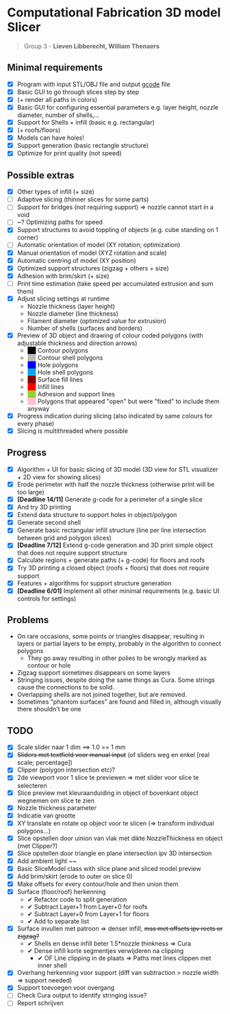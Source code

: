 # Computational Fabrication 3D model Slicer

> Group 3 - **Lieven Libberecht, William Thenaers**

## Minimal requirements

- [x] Program with input STL/OBJ file and output [gcode](https://reprap.org/wiki/G-code) file
- [x] Basic GUI to go through slices step by step 
- [x] (+ render all paths in colors)
- [x] Basic GUI for configuring essential parameters e.g. layer height, nozzle diameter, number of shells,…
- [x] Support for Shells + infill (basic e.g. rectangular) 
- [x] (+ roofs/floors)
- [x] Models can have holes!
- [x] Support generation (basic rectangle structure)
- [x] Optimize for print quality (not speed)

## Possible extras
- [x] Other types of infill (+ size)
- [ ] Adaptive slicing (thinner slices for some parts)
- [ ] Support for bridges (not requiring support) => nozzle cannot start in a void
- [ ] ~? Optimizing paths for speed
- [x] Support structures to avoid toppling of objects (e.g. cube standing on 1 corner)
- [ ] Automatic orientation of model (XY rotation; optimization)
- [x] Manual orientation of model (XYZ rotation and scale)
- [x] Automatic centring of model (XY position)
- [x] Optimized support structures (zigzag + others + size)
- [x] Adhesion with brim/skirt (+ size)
- [ ] Print time estimation (take speed per accumulated extrusion and sum them)
- [x] Adjust slicing settings at runtime
  - Nozzle thickness (layer height)
  - Nozzle diameter (line thickness)
  - Filament diameter (optimized value for extrusion)
  - Number of shells (surfaces and borders)
- [x] Preview of 3D object and drawing of colour coded polygons (with adjustable thickness and direction arrows)
  - <span style="background-color:#000;">     </span> Contour polygons
  - <span style="background-color:#BBB;">     </span> Contour shell polygons
  - <span style="background-color:#00F;">     </span> Hole polygons
  - <span style="background-color:#0AE;">     </span> Hole shell polygons
  - <span style="background-color:#8B0000;">     </span> Surface fill lines
  - <span style="background-color:#F00;">     </span> Infill lines
  - <span style="background-color:#9ACD32;">     </span> Adhesion and support lines
  - <span style="background-color:#FFC0CB;">     </span> Polygons that appeared "open" but were "fixed" to include them anyway
- [x] Progress indication during slicing (also indicated by same colours for every phase)
- [x] Slicing is multithreaded where possible

## Progress

- [x] Algorithm + UI for basic slicing of 3D model (3D view for STL visualizer + 2D view for 
  showing slices)
- [x] Erode perimeter with half the nozzle thickness (otherwise print will be too large)
- [x] **[Deadline 14/11]** Generate g-code for a perimeter of a single slice 
- [x] And try 3D printing
- [x] Extend data structure to support holes in object/polygon
- [x] Generate second shell
- [x] Generate basic rectangular infill structure (line per line intersection between grid and
  polygon slices)
- [x] **[Deadline 7/12]** Extend g-code generation and 3D print simple object that does not require support 
  structure
- [x] Calculate regions + generate paths (+ g-code) for floors and roofs
- [x] Try 3D printing a closed object (roofs + floors) that does not require support
- [x] Features + algorithms for support structure generation
- [x] **[Deadline 6/01]** Implement all other minimal requirements (e.g. basic UI controls for settings)

## Problems

- On rare occasions, some points or triangles disappear, resulting in layers or partial layers to be empty, probably in the algorithm to connect polygons
  - They go away resulting in other polies to be wrongly marked as contour or hole
- Zigzag support sometimes disappears on some layers
- Stringing issues, despite doing the same things as Cura. Some strings cause the connections to be solid.
- Overlapping shells are not joined together, but are removed.
- Sometimes "phantom surfaces" are found and filled in, although visually there shouldn't be one

## TODO

- [x] Scale slider naar 1 dim ==> 1.0 == 1 mm
- [x] ~~Sliders met textfield voor manual input~~ (of sliders weg en enkel [real scale; percentage])
- [x] Clipper (polygon intersection etc)?
- [x] 2de viewport voor 1 slice te previewen => met slider voor slice te selecteren
- [x] Slice preview met kleuraanduiding in object of bovenkant object wegnemen om slice te zien
- [x] Nozzle thickness parameter
- [x] Indicatie van grootte
- [x] XY translate en rotate op object voor te slicen (=> transform individual polygons...)
- [x] Slice opstellen door uinion van vlak met dikte NozzleThickness en object (met Clipper?)
- [x] Slice opstellen door triangle en plane intersection ipv 3D intersection
- [x] Add ambient light ~~
- [x] Basic SliceModel class with slice plane and sliced model preview
- [x] Add brim/skirt (erode to outer on slice 0)
- [x] Make offsets for every contour/hole and then union them
- [x] Surface (floor/roof) herkenning
  - ✔ Refactor code to split generation
  - ✔ Subtract Layer+1 from Layer+0 for roofs
  - ✔ Subtract Layer+0 from Layer+1 for floors
  - ✔ Add to separate list
- [x] Surface invullen met patroon => denser infill, ~~mss met offsets ipv rects or zigzag?~~
  - ✔ Shells en dense infill beter 1.5*nozzle thinkness => Cura
  - ✔ Dense infill korte segmentjes verwijderen na clipping
    - ✔ OF Line clipping in de plaats => Paths met lines clippen met inner shell
- [x] Overhang herkenning voor support (diff van subtraction > nozzle width => support needed)
- [x] Support toevoegen voor overgang
- [ ] Check Cura output to identify stringing issue?
- [ ] Report schrijven